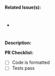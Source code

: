**Related Issue(s):**

- #

**Description:**

**PR Checklist:**

- [ ] Code is formatted
- [ ] Tests pass
